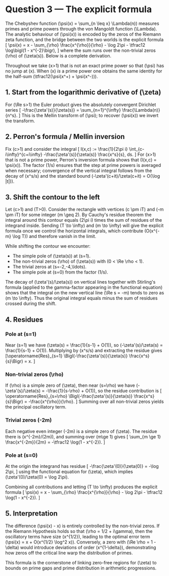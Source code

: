 # Question 3 — The explicit formula

The Chebyshev function \(\psi(x) = \sum_{n \leq x} \Lambda(n)\) measures primes and prime powers
through the von Mangoldt function \(\Lambda\).  The analytic behaviour of \(\psi(x)\) is encoded by
the zeros of the Riemann zeta function, and the bridge between the two worlds is the explicit formula
\[
\psi(x) = x - \sum_{\rho} \frac{x^{\rho}}{\rho} - \log 2\pi - \tfrac12 \log\bigl(1 - x^{-2}\bigr),
\]
where the sum runs over the non-trivial zeros \(\rho\) of \(\zeta(s)\).  Below is a complete derivation.

Throughout we take \(x>1\) that is not an exact prime power so that \(\psi\) has no jump at \(x\).
When \(x\) *is* a prime power one obtains the same identity for the half-sum
\(\tfrac12(\psi(x^+) + \psi(x^-))\).

## 1. Start from the logarithmic derivative of \(\zeta\)

For \(\Re s>1\) the Euler product gives the absolutely convergent Dirichlet series
\[
-\frac{\zeta'(s)}{\zeta(s)} = \sum_{n=1}^{\infty} \frac{\Lambda(n)}{n^s}.
\]
This is the Mellin transform of \(\psi\); to recover \(\psi(x)\) we invert the transform.

## 2. Perron's formula / Mellin inversion

Fix \(c>1\) and consider the integral
\[
I(x,c) := \frac{1}{2\pi i} \int_{c-i\infty}^{c+i\infty}
-\frac{\zeta'(s)}{\zeta(s)} \frac{x^s}{s}\, ds.
\]
For \(x>1\) that is not a prime power, Perron's inversion formula shows that
\(I(x,c) = \psi(x)\).  The factor \(1/s\) ensures that the step at prime powers is averaged when
necessary; convergence of the vertical integral follows from the decay of \(x^s/s\) and the standard
bound \(-\zeta'(c+it)/\zeta(c+it) = O(\log |t|)\).

## 3. Shift the contour to the left

Let \(c>1\) and \(T>0\).  Consider the rectangle with vertices
\(c \pm iT\) and \(-m \pm iT\) for some integer \(m \geq 2\).  By Cauchy's residue theorem the integral
around this contour equals \(2\pi i\) times the sum of residues of the integrand inside.
Sending \(T \to \infty\) and \(m \to \infty\) will give the explicit formula once we control the
horizontal integrals, which contribute \(O(x^{-m} \log T)\) and therefore vanish in the limit.

While shifting the contour we encounter:

* The simple pole of \(\zeta(s)\) at \(s=1\).
* The non-trivial zeros \(\rho\) of \(\zeta(s)\) with \(0 < \Re \rho < 1\).
* The trivial zeros at \(s=-2,-4,\ldots\).
* The simple pole at \(s=0\) from the factor \(1/s\).

The decay of \(\zeta'(s)/\zeta(s)\) on vertical lines together with Stirling's formula (applied to the
gamma-factor appearing in the functional equation) shows that the integral on the new vertical line
\(\Re s = -m\) tends to zero as \(m \to \infty\).  Thus the original integral equals minus the sum of
residues crossed during the shift.

## 4. Residues

### Pole at \(s=1\)
Near \(s=1\) we have \(\zeta(s) = \frac{1}{s-1} + O(1)\), so
\(-\zeta'(s)/\zeta(s) = \frac{1}{s-1} + O(1)\).  Multiplying by \(x^s/s\) and extracting the residue gives
\[\operatorname{Res}_{s=1} \Bigl(-\frac{\zeta'(s)}{\zeta(s)} \frac{x^s}{s}\Bigr) = x.
\]

### Non-trivial zeros \(\rho\)
If \(\rho\) is a simple zero of \(\zeta\), then near \(s=\rho\) we have
\(-\zeta'(s)/\zeta(s) = -\frac{1}{s-\rho} + O(1)\), so the residue contribution is
\[
\operatorname{Res}_{s=\rho} \Bigl(-\frac{\zeta'(s)}{\zeta(s)} \frac{x^s}{s}\Bigr)
= -\frac{x^{\rho}}{\rho}.
\]
Summing over all non-trivial zeros yields the principal oscillatory term.

### Trivial zeros \(-2m\)
Each negative even integer \(-2m\) is a simple zero of \(\zeta\).  The residue there is
\(x^{-2m}/(2m)\), and summing over \(m\ge 1\) gives
\[
\sum_{m \ge 1} \frac{x^{-2m}}{2m} = -\tfrac12 \log(1 - x^{-2}).
\]

### Pole at \(s=0\)
At the origin the integrand has residue
\[
-\frac{\zeta'(0)}{\zeta(0)} = -\log 2\pi,
\]
using the functional equation for \(\zeta\), which implies \(\zeta'(0)/\zeta(0) = \log 2\pi\).

Combining all contributions and letting \(T \to \infty\) produces the explicit formula
\[
\psi(x) = x - \sum_{\rho} \frac{x^{\rho}}{\rho} - \log 2\pi - \tfrac12 \log(1 - x^{-2}).
\]

## 5. Interpretation

The difference \(\psi(x) - x\) is entirely controlled by the non-trivial zeros.  If the Riemann
Hypothesis holds so that \(\rho = 1/2 + i\gamma\), then the oscillatory terms have size
\(x^{1/2}\), leading to the optimal error term \(\psi(x) = x + O(x^{1/2} \log^2 x)\).  Conversely, a zero
with \(\Re \rho = 1 - \delta\) would introduce deviations of order \(x^{1-\delta}\), demonstrating how
zeros off the critical line warp the distribution of primes.

This formula is the cornerstone of linking zero-free regions for \(\zeta\) to bounds on prime gaps and
prime distribution in arithmetic progressions.
